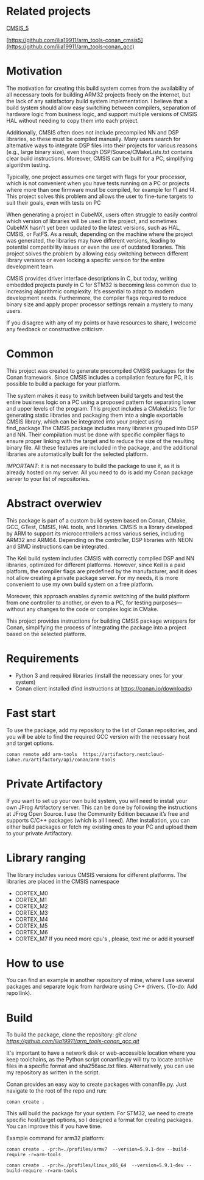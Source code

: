 # Related projects

[CMSIS_5](https://github.com/ARM-software/CMSIS_5)

[https://github.com/ilia19911/arm_tools-conan_cmsis5](https://github.com/ilia19911/arm_tools-conan_gcc)

# Motivation

The motivation for creating this build system comes from the availability of all necessary tools for building ARM32 projects freely on the internet, but the lack of any satisfactory build system implementation. I believe that a build system should allow easy switching between compilers, separation of hardware logic from business logic, and support multiple versions of CMSIS HAL without needing to copy them into each project.

Additionally, CMSIS often does not include precompiled NN and DSP libraries, so these must be compiled manually. Many users search for alternative ways to integrate DSP files into their projects for various reasons (e.g., large binary size), even though DSP/Source/CMakeLists.txt contains clear build instructions. Moreover, CMSIS can be built for a PC, simplifying algorithm testing.

Typically, one project assumes one target with flags for your processor, which is not convenient when you have tests running on a PC or projects where more than one firmware must be compiled, for example for f1 and f4. This project solves this problem and allows the user to fine-tune targets to suit their goals, even with tests on PC

When generating a project in CubeMX, users often struggle to easily control which version of libraries will be used in the project, and sometimes CubeMX hasn't yet been updated to the latest versions, such as HAL, CMSIS, or FatFS. As a result, depending on the machine where the project was generated, the libraries may have different versions, leading to potential compatibility issues or even the use of outdated libraries. This project solves the problem by allowing easy switching between different library versions or even locking a specific version for the entire development team.

CMSIS provides driver interface descriptions in C, but today, writing embedded projects purely in C for STM32 is becoming less common due to increasing algorithmic complexity. It’s essential to adapt to modern development needs. Furthermore, the compiler flags required to reduce binary size and apply proper processor settings remain a mystery to many users.

If you disagree with any of my points or have resources to share, I welcome any feedback or constructive criticism.

# Common

This project was created to generate precompiled CMSIS packages for the Conan framework. Since CMSIS includes a compilation feature for PC, it is possible to build a package for your platform.

The system makes it easy to switch between build targets and test the entire business logic on a PC using a proposed pattern for separating lower and upper levels of the program. This project includes a CMakeLists file for generating static libraries and packaging them into a single exportable CMSIS library, which can be integrated into your project using find_package.The CMSIS package includes many libraries grouped into DSP and NN. Their compilation must be done with specific compiler flags to ensure proper linking with the target and to reduce the size of the resulting binary file. All these features are included in the package, and the additional libraries are automatically built for the selected platform.

 *IMPORTANT*: it is not necessary to build the package to use it, as it is already hosted on my server. All you need to do is add my Conan package server to your list of repositories.

# Abstract overwiev
This package is part of a custom build system based on Conan, CMake, GCC, GTest, CMSIS, HAL tools, and libraries. CMSIS is a library developed by ARM to support its microcontrollers across various series, including ARM32 and ARM64. Depending on the controller, DSP libraries with NEON and SIMD instructions can be integrated.

The Keil build system includes CMSIS with correctly compiled DSP and NN libraries, optimized for different platforms. However, since Keil is a paid platform, the compiler flags are predefined by the manufacturer, and it does not allow creating a private package server. For my needs, it is more convenient to use my own build system on a free platform.

Moreover, this approach enables dynamic switching of the build platform from one controller to another, or even to a PC, for testing purposes—without any changes to the code or complex logic in CMake.

This project provides instructions for building CMSIS package wrappers for Conan, simplifying the process of integrating the package into a project based on the selected platform.

# Requirements
- Python 3 and required libraries (install the necessary ones for your system)
- Conan client installed (find instructions at https://conan.io/downloads)
  
# Fast start

  To use the package, add my repository to the list of Conan repositories, and you will be able to find the required GCC version with the necessary host and target options.
  
  ```
  conan remote add arm-tools  https://artifactory.nextcloud-iahve.ru/artifactory/api/conan/arm-tools
  ```

# Private Artifactory

If you want to set up your own build system, you will need to install your own JFrog Artifactory server. This can be done by following the instructions at JFrog Open Source. I use the Community Edition because it’s free and supports C/C++ packages (which is all I need). After installation, you can either build packages or fetch my existing ones to your PC and upload them to your private Artifactory.


# Library ranging
The library includes various CMSIS versions for different platforms. The libraries are placed in the CMSIS namespace
- CORTEX_M0
- CORTEX_M1
- CORTEX_M2
- CORTEX_M3
- CORTEX_M4
- CORTEX_M5
- CORTEX_M6
- CORTEX_M7
If you need more cpu's , please, text me or add it yourself
# How to use

 You can find an example in another repository of mine, where I use several packages and separate logic from hardware using C++ drivers. (To-do: Add repo link).

 # Build
To build the package, clone the repository:  *git clone https://github.com/ilia19911/arm_tools-conan_gcc.git*

It's important to have a network disk or web-accessible location where you keep toolchains, as the Python script conanfile.py will try to locate archive files in a specific format and sha256asc.txt files. Alternatively, you can use my repository as written in the script.

Conan provides an easy way to create packages with conanfile.py. Just navigate to the root of the repo and run:

```
conan create .
```
This will build the package for your system. For STM32, we need to create specific host/target options, so I designed a format for creating packages. You can improve this if you have time.

Example command for arm32 platform:
 ```
conan create . -pr:h=./profiles/armv7  --version=5.9.1-dev --build-require -r=arm-tools

conan create . -pr:h=./profiles/linux_x86_64  --version=5.9.1-dev --build-require -r=arm-tools
 ```

